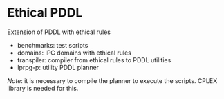 # Ethical PDDL

Extension of PDDL with ethical rules

- benchmarks: test scripts
- domains: IPC domains with ethical rules
- transpiler: compiler from ethical rules to PDDL utilities
- lprpg-p: utility PDDL planner

*Note*: it is necessary to compile the planner to execute the scripts. CPLEX library is needed for this.
